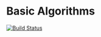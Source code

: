 # Basic Algorithms

[![Build Status](https://api.travis-ci.org/carlos-aguayo/basic-algorithms.png)](https://travis-ci.org/carlos-aguayo/basic-algorithms)